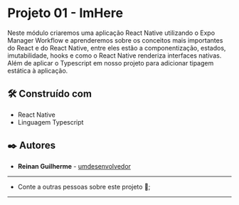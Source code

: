 # Projeto 01 - ImHere

Neste módulo criaremos uma aplicação React Native utilizando o Expo Manager Workflow e aprenderemos sobre os conceitos mais importantes do React e do React Native, entre eles estão a componentização, estados, imutabilidade, hooks e como o React Native renderiza interfaces nativas. Além de aplicar o Typescript em nosso projeto para adicionar tipagem estática à aplicação.

## 🛠️ Construído com

* React Native
* Linguagem Typescript

## ✒️ Autores

* **Reinan Guilherme** - [umdesenvolvedor](https://www.linkedin.com/in/reinan-guilherme-34086b236)

---

* Conte a outras pessoas sobre este projeto 📢;

---